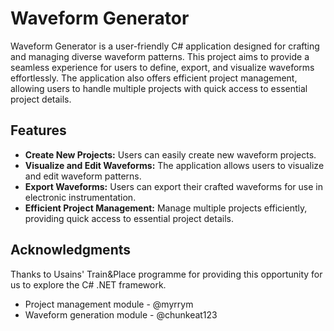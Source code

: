 # Waveform Generator

Waveform Generator is a user-friendly C# application designed for crafting and managing diverse waveform patterns. This project aims to provide a seamless experience for users to define, export, and visualize waveforms effortlessly. The application also offers efficient project management, allowing users to handle multiple projects with quick access to essential project details.

## Features

- **Create New Projects:** Users can easily create new waveform projects.
- **Visualize and Edit Waveforms:** The application allows users to visualize and edit waveform patterns.
- **Export Waveforms:** Users can export their crafted waveforms for use in electronic instrumentation.
- **Efficient Project Management:** Manage multiple projects efficiently, providing quick access to essential project details.

## Acknowledgments

Thanks to Usains' Train&Place programme for providing this opportunity for us to explore the C# .NET framework.
- Project management module - @myrrym
- Waveform generation module - @chunkeat123
